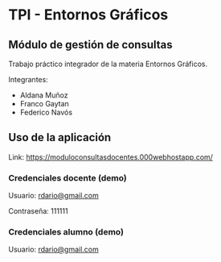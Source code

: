 # TPI - Entornos Gráficos

## Módulo de gestión de consultas

Trabajo práctico integrador de la materia Entornos Gráficos.

Integrantes:
- Aldana Muñoz
- Franco Gaytan
- Federico Navós

## Uso de la aplicación

Link: https://moduloconsultasdocentes.000webhostapp.com/



### Credenciales docente (demo)
Usuario: rdario@gmail.com

Contraseña: 111111

### Credenciales alumno (demo)
Usuario: rdario@gmail.com
